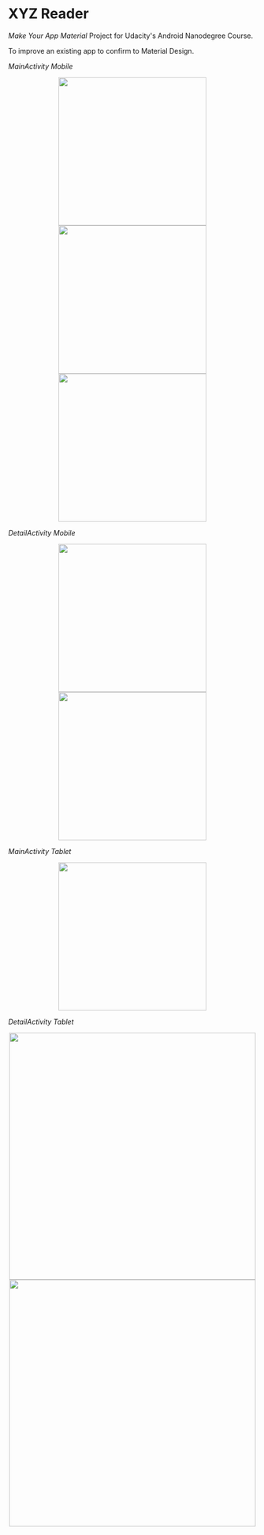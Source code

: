 # XYZ Reader 
*Make Your App Material* Project for Udacity's Android Nanodegree Course.

To improve an existing app to confirm to Material Design.

*MainActivity Mobile*

<p align="center">
<img src="screenshots/screenshoot_mobile00001.png" width="300"> <img src="screenshots/screenshoot_mobile00002.png" width="300"> <img src="screenshots/screenshoot_mobile00003.png" width="300">
</p>

*DetailActivity Mobile*

<p align="center">
<img src="screenshots/screenshoot_mobile00004.png" width="300"> <img src="screenshots/screenshoot_mobile00005.png" width="300"> 
</p>

*MainActivity Tablet*

<p align="center">
<img src="screenshots/screenshoot_tablet00001.png" width="300">
</p>    

*DetailActivity Tablet*

<p align="center">
<img src="screenshots/screenshoot_tablet00002.png" width="500"> <img src="screenshots/screenshoot_tablet00003.png" width="500"> 
</p>

